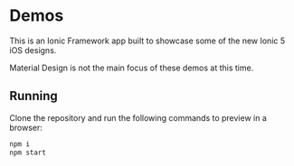 # Demos

This is an Ionic Framework app built to showcase some of the new Ionic 5 iOS designs.

Material Design is not the main focus of these demos at this time.

## Running

Clone the repository and run the following commands to preview in a browser:

```bash
npm i
npm start
```
